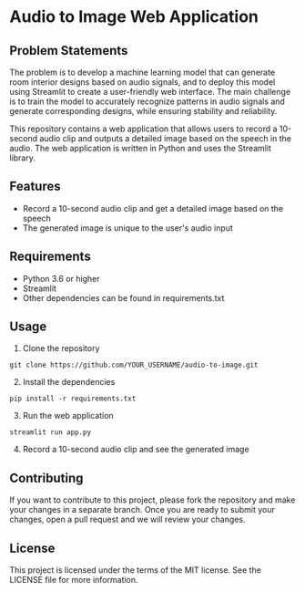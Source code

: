 # Audio to Image Web Application

## Problem Statements

The problem is to develop a machine learning model that can generate room interior designs based on audio signals, and to deploy this model using Streamlit to create a user-friendly web interface. The main challenge is to train the model to accurately recognize patterns in audio signals and generate corresponding designs, while ensuring stability and reliability.

This repository contains a web application that allows users to record a 10-second audio clip and outputs a detailed image based on the 
speech in the audio. The web application is written in Python and uses the Streamlit library.

## Features

- Record a 10-second audio clip and get a detailed image based on the speech
- The generated image is unique to the user's audio input

## Requirements

- Python 3.6 or higher
- Streamlit
- Other dependencies can be found in requirements.txt

## Usage

1. Clone the repository
```
git clone https://github.com/YOUR_USERNAME/audio-to-image.git
```

2. Install the dependencies

```
pip install -r requirements.txt
```

3. Run the web application

```
streamlit run app.py
```

4. Record a 10-second audio clip and see the generated image

## Contributing

If you want to contribute to this project, please fork the repository and make your changes in a separate branch. Once you are ready to submit your changes, open a pull request and we will review your changes.


## License
This project is licensed under the terms of the MIT license. See the LICENSE file for more information.

